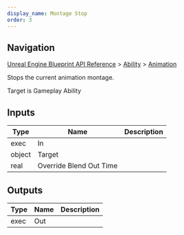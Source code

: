 ```yaml
---
display_name: Montage Stop
order: 3
---
```

## Navigation

[Unreal Engine Blueprint API Reference](https://dev.epicgames.com/documentation/en-us/unreal-engine/BlueprintAPI) > [Ability](https://dev.epicgames.com/documentation/en-us/unreal-engine/BlueprintAPI/Ability) > [Animation](https://dev.epicgames.com/documentation/en-us/unreal-engine/BlueprintAPI/Ability/Animation)

Stops the current animation montage.

Target is Gameplay Ability

## Inputs

| Type | Name | Description |
| --- | --- | --- |
| exec | In |  |
| object | Target |  |
| real | Override Blend Out Time |  |

## Outputs

| Type | Name | Description |
| --- | --- | --- |
| exec | Out |  |
